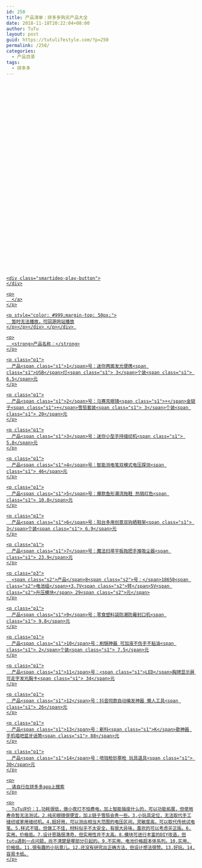 ```yaml
---
id: 250
title: 产品清单：拼多多购买产品大全
date: 2018-11-18T20:22:04+08:00
author: TuTu
layout: post
guid: https://tutulifestyle.com/?p=250
permalink: /250/
categories:
  - 产品目录
tags:
  - 拼多多
---
```

<div class="smartideo">
  <div class="player" style="width: 100%;height: 500px;">
  </div>
</div>

<div class="smartideo">
  <div class="player" style="width: 100%;height: 500px;">
    <a href="https://www.bilibili.com/video/av36259113" target="_blank" class="smartideo-play-link"></p> 
    
    <div class="smartideo-play-button">
    </div>
    
    <p>
      </a>
    </p>
    
    <p style="color: #999;margin-top: 50px;">
      暂时无法播放，可回源网站播放
    </p></p></div> </p></div> 
    
    <p>
      <strong>产品名称：</strong>
    </p>
    
    <p class="p1">
      产品<span class="s1">1</span>号：迷你两面发光便携<span class="s1">USB</span>灯<span class="s1"> 3</span>个装<span class="s1"> 6.5</span>元
    </p>
    
    <p class="p1">
      产品<span class="s1">2</span>号：马赛克眼镜<span class="s1">+</span>金链子<span class="s1">+</span>雪茄套装<span class="s1"> 3</span>个装<span class="s1"> 20</span>元
    </p>
    
    <p class="p1">
      产品<span class="s1">3</span>号：迷你小型手持缝纫机<span class="s1"> 5.8</span>元
    </p>
    
    <p class="p1">
      产品<span class="s1">4</span>号：智能测电笔双模式电压探测<span class="s1"> 46</span>元
    </p>
    
    <p class="p1">
      产品<span class="s1">5</span>号：爆款鱼形潮流拖鞋 热销红色<span class="s1"> 10.8</span>元
    </p>
    
    <p class="p1">
      产品<span class="s1">6</span>号：阳台多用创意双钩晒鞋架<span class="s1"> 3</span>个装<span class="s1"> 6.9</span>元
    </p>
    
    <p class="p1">
      产品<span class="s1">7</span>号：魔法扫帚平板拖把手推吸尘器<span class="s1"> 23.9</span>元
    </p>
    
    <p class="p3">
      <span class="s2">产品</span>8<span class="s2">号：</span>18650<span class="s2">电池组</span>+3.7V<span class="s2">转</span>5V<span class="s2">升压模块</span> 29<span class="s2">元</span>
    </p>
    
    <p class="p1">
      产品<span class="s1">9</span>号：零食塑料袋防潮防霉封口机<span class="s1"> 9.8</span>元
    </p>
    
    <p class="p1">
      产品<span class="s1">10</span>号：刷锅神器 可加液不伤手不粘油<span class="s1"> 2</span>个装<span class="s1"> 7.5</span>元
    </p>
    
    <p class="p1">
      产品<span class="s1">11</span>号：<span class="s1">LED</span>胸牌显示屏 可走字发光胸卡<span class="s1"> 34</span>元
    </p>
    
    <p class="p1">
      产品<span class="s1">12</span>号：抖音同款自动编发神器 懒人工具<span class="s1"> 26</span>元
    </p>
    
    <p class="p1">
      产品<span class="s1">13</span>号：新科<span class="s1">K</span>歌神器 手机唱吧蓝牙话筒<span class="s1"> 88</span>元
    </p>
    
    <p class="p1">
      产品<span class="s1">14</span>号：喷钱枪钞票枪 玩具道具<span class="s1"> 30</span>元
    </p>
    
    <p>
      请自行在拼多多app上搜索
    </p>
    
    <p>
      TuTu评价：1.功耗很低，做小夜灯不怕费电，加上智能插座什么的，可以功能拓展，但使用寿命暂无法测试。2.纯买眼镜很便宜，加上链子雪茄会贵一些。3.小玩具定位，无法取代手工缝纫或家用缝纫机。4.挺好用，可以测出相当大范围的电压区间，灵敏度高，可以取代传统试电笔。5.样式不错，但做工不佳，材料似乎不太安全，有很大异味，喜欢的可以考虑买正版。6.实用，价格低。7.设计思路很清奇，但实用性并不太高。8.模块可进行丰富的DIY改造，但tutu遇到一点问题，尚不清楚是哪部分引起的。9.不实用，电池价格超本体系列。10.实用，价格低。11.很有趣的小玩意儿。12.还没有研究出正确方法，但设计想法很赞。13.好玩。14.容易卡纸。
    </p>